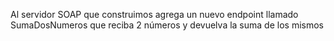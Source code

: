 Al servidor SOAP que construimos agrega un nuevo endpoint llamado SumaDosNumeros que reciba 2 números y devuelva la suma de los mismos
